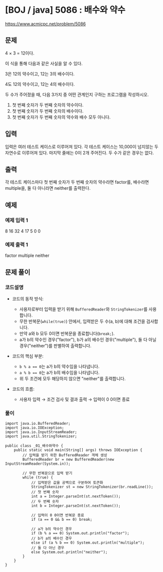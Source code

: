 





# [BOJ / java] 5086 : 배수와 약수 

https://www.acmicpc.net/problem/5086

## 문제
4 × 3 = 12이다.

이 식을 통해 다음과 같은 사실을 알 수 있다.

3은 12의 약수이고, 12는 3의 배수이다.

4도 12의 약수이고, 12는 4의 배수이다.

두 수가 주어졌을 때, 다음 3가지 중 어떤 관계인지 구하는 프로그램을 작성하시오.

1. 첫 번째 숫자가 두 번째 숫자의 약수이다.
2. 첫 번째 숫자가 두 번째 숫자의 배수이다.
3. 첫 번째 숫자가 두 번째 숫자의 약수와 배수 모두 아니다.

## 입력

입력은 여러 테스트 케이스로 이루어져 있다. 각 테스트 케이스는 10,000이 넘지않는 두 자연수로 이루어져 있다. 마지막 줄에는 0이 2개 주어진다. 두 수가 같은 경우는 없다.

## 출력

각 테스트 케이스마다 첫 번째 숫자가 두 번째 숫자의 약수라면 factor를, 배수라면 multiple을, 둘 다 아니라면 neither를 출력한다.

## 예제
### 예제 입력 1

8 16
32 4
17 5
0 0

### 예제 출력 1

factor
multiple
neither


## 문제 풀이
### 코드설명
- 코드의 동작 방식:
    
    - 사용자로부터 입력을 받기 위해 `BufferedReader`와 `StringTokenizer`를 사용합니다.
    - 무한 반복문(`while(true)`) 안에서, 입력받은 두 수(a, b)에 대해 조건을 검사합니다.
    - 만약 a와 b 모두 0이면 반복문을 종료합니다(`break;`).
    - a가 b의 약수인 경우("factor"), b가 a의 배수인 경우("multiple"), 둘 다 아닐 경우("neither")를 판별하여 출력합니다.
- 코드의 핵심 부분:
    
    - `b % a == 0`는 a가 b의 약수임을 나타냅니다.
    - `a % b == 0`는 a가 b의 배수임을 나타냅니다.
    - 위 두 조건에 모두 해당하지 않으면 "neither"를 출력합니다.
- 코드의 흐름:
    
    - 사용자 입력 → 조건 검사 및 결과 출력 → 입력이 0 0이면 종료


### 풀이

```
import java.io.BufferedReader;
import java.io.IOException;
import java.io.InputStreamReader;
import java.util.StringTokenizer;

public class _01_배수와약수 {
    public static void main(String[] args) throws IOException {
        // 입력을 받기 위한 BufferedReader 객체 생성
        BufferedReader br = new BufferedReader(new InputStreamReader(System.in));

        // 무한 반복문으로 입력 받기
        while (true) {
            // 입력받은 값을 공백으로 구분하여 토큰화
            StringTokenizer st = new StringTokenizer(br.readLine());
            // 첫 번째 숫자
            int a = Integer.parseInt(st.nextToken());
            // 두 번째 숫자
            int b = Integer.parseInt(st.nextToken());

            // 입력이 0 0이면 반복문 종료
            if (a == 0 && b == 0) break;

            // a가 b의 약수인 경우
            if (b % a == 0) System.out.println("factor");
            // b가 a의 배수인 경우
            else if (a % b == 0) System.out.println("multiple");
            // 둘 다 아닌 경우
            else System.out.println("neither");
        }
    }
}
```

